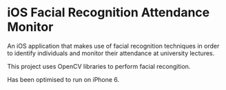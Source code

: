 # iOS Facial Recognition Attendance Monitor

An iOS application that makes use of facial recognition techniques in order to identify individuals and monitor their attendance at university lectures.

This project uses OpenCV libraries to perform facial recongition.

Has been optimised to run on iPhone 6.
